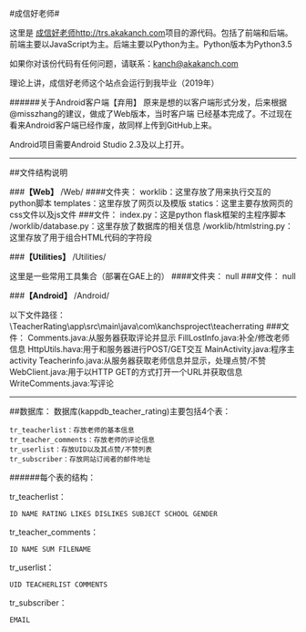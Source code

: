 #成信好老师#

这里是 [成信好老师http://trs.akakanch.com](http://trs.akakanch.com)项目的源代码。包括了前端和后端。前端主要以JavaScript为主。后端主要以Python为主。Python版本为Python3.5

如果你对该份代码有任何问题，请联系：[kanch@akakanch.com](kanch@akakanch.com)

理论上讲，成信好老师这个站点会运行到我毕业（2019年）

######关于Android客户端【弃用】
原来是想的以客户端形式分发，后来根据@misszhang的建议，做成了Web版本，当时客户端 已经基本完成了。不过现在看来Android客户端已经作废，故同样上传到GitHub上来。

Android项目需要Android Studio 2.3及以上打开。

---
##文件结构说明

###**【Web】**
/Web/
####文件夹：
    worklib：这里存放了用来执行交互的python脚本
    templates：这里存放了网页以及模版
    statics：这里主要存放网页的css文件以及js文件
###文件：
    index.py：这是python flask框架的主程序脚本
    /worklib/database.py：这里存放了数据库的相关信息
    /worklib/htmlstring.py：这里存放了用于组合HTML代码的字符段

###**【Utilities】**
/Utilities/

这里是一些常用工具集合（部署在GAE上的）
####文件夹：
    null
###文件：
    null

###**【Android】**
/Android/

以下文件路径：\TeacherRating\app\src\main\java\com\kanchsproject\teacherrating
###文件：
    Comments.java:从服务器获取评论并显示
    FillLostInfo.java:补全/修改老师信息
    HttpUtils.hava:用于和服务器进行POST/GET交互
    MainActivity.java:程序主activity
    Teacherinfo.java:从服务器获取老师信息并显示，处理点赞/不赞
    WebClient.java:用于以HTTP GET的方式打开一个URL并获取信息
    WriteComments.java:写评论


---
##数据库：
数据库(kappdb_teacher_rating)主要包括4个表：

    tr_teacherlist：存放老师的基本信息
    tr_teacher_comments：存放老师的评论信息
    tr_userlist：存放UID以及其点赞/不赞列表
    tr_subscriber：存放网站订阅者的邮件地址
######每个表的结构：

tr_teacherlist：

	
    ID NAME RATING LIKES DISLIKES SUBJECT SCHOOL GENDER

tr_teacher_comments：

	
    ID NAME SUM FILENAME

tr_userlist：

    UID TEACHERLIST COMMENTS

tr_subscriber：

    EMAIL

